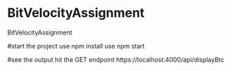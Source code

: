 # BitVelocityAssignment
BitVelocityAssignment

#start the project
use npm install
use npm start

#see the output
hit the GET endpoint https://localhost:4000/api/displayBtc

